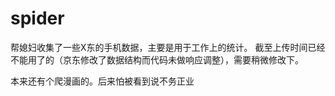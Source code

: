 # spider
帮媳妇收集了一些X东的手机数据，主要是用于工作上的统计。
截至上传时间已经不能用了的（京东修改了数据结构而代码未做响应调整），需要稍微修改下。

本来还有个爬漫画的。后来怕被看到说不务正业

